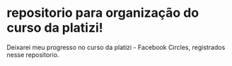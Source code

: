 # repositorio para organização do curso da platizi!

Deixarei meu progresso no curso da platizi - Facebook Circles, registrados nesse repositorio.
